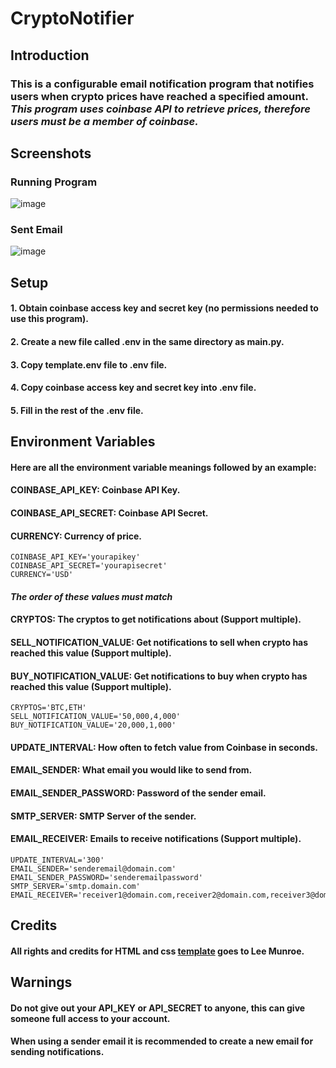 # CryptoNotifier

## Introduction
### This is a configurable email notification program that notifies users when crypto prices have reached a specified amount. *This program uses coinbase API to retrieve prices, therefore users must be a member of coinbase.* 

## Screenshots
### Running Program
![image](https://user-images.githubusercontent.com/43177180/127956167-38d09bf7-e888-42cf-9c81-57f77783ff1a.png)
### Sent Email
![image](https://user-images.githubusercontent.com/43177180/127956252-c1c356fe-f135-4539-a1a6-d81602eaa8e6.png)


## Setup
#### 1. Obtain coinbase access key and secret key (no permissions needed to use this program).
#### 2. Create a new file called .env in the same directory as main.py.
#### 3. Copy template.env file to .env file.
#### 4. Copy coinbase access key and secret key into .env file.
#### 5. Fill in the rest of the .env file.

## Environment Variables
#### Here are all the environment variable meanings followed by an example:
#### COINBASE_API_KEY: Coinbase API Key.
#### COINBASE_API_SECRET: Coinbase API Secret.
#### CURRENCY: Currency of price.
```
COINBASE_API_KEY='yourapikey'
COINBASE_API_SECRET='yourapisecret'
CURRENCY='USD'
```
#### *The order of these values must match*
#### CRYPTOS: The cryptos to get notifications about (Support multiple).
#### SELL_NOTIFICATION_VALUE: Get notifications to sell when crypto has reached this value (Support multiple). 
#### BUY_NOTIFICATION_VALUE: Get notifications to buy when crypto has reached this value (Support multiple).
```
CRYPTOS='BTC,ETH'
SELL_NOTIFICATION_VALUE='50,000,4,000'
BUY_NOTIFICATION_VALUE='20,000,1,000'
```
#### UPDATE_INTERVAL: How often to fetch value from Coinbase in seconds.
#### EMAIL_SENDER: What email you would like to send from.
#### EMAIL_SENDER_PASSWORD: Password of the sender email.
#### SMTP_SERVER: SMTP Server of the sender.
#### EMAIL_RECEIVER: Emails to receive notifications (Support multiple).
```
UPDATE_INTERVAL='300'
EMAIL_SENDER='senderemail@domain.com'
EMAIL_SENDER_PASSWORD='senderemailpassword'
SMTP_SERVER='smtp.domain.com'
EMAIL_RECEIVER='receiver1@domain.com,receiver2@domain.com,receiver3@domain.com'
```

## Credits
#### All rights and credits for HTML and css [template](https://github.com/leemunroe/responsive-html-email-template) goes to Lee Munroe.

## Warnings
#### Do not give out your API_KEY or API_SECRET to anyone, this can give someone full access to your account.
#### When using a sender email it is recommended to create a new email for sending notifications.
